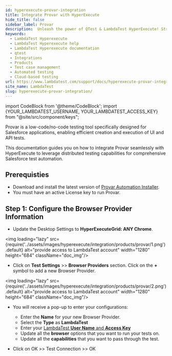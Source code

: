 ```yaml
---
id: hyperexecute-provar-integration
title: Integrate Provar with HyperExecute
hide_title: false
sidebar_label: Provar
description:  Unleash the power of QTest & LambdaTest HyperExecute! Streamline test management & experience blazing-fast execution.
keywords:
  - LambdaTest Hyperexecute
  - LambdaTest Hyperexecute help
  - LambdaTest Hyperexecute documentation
  - qtest
  - Integrations
  - Products
  - Test case management
  - Automated testing
  - Cloud-based testing
url: https://www.lambdatest.com/support/docs/hyperexecute-provar-integration/
site_name: LambdaTest
slug: hyperexecute-provar-integration/
---
```


import CodeBlock from '@theme/CodeBlock';
import {YOUR_LAMBDATEST_USERNAME, YOUR_LAMBDATEST_ACCESS_KEY} from "@site/src/component/keys";

<script type="application/ld+json"
      dangerouslySetInnerHTML={{ __html: JSON.stringify({
       "@context": "https://schema.org",
        "@type": "BreadcrumbList",
        "itemListElement": [{
          "@type": "ListItem",
          "position": 1,
          "name": "Home",
          "item": "https://www.lambdatest.com"
        },{
          "@type": "ListItem",
          "position": 2,
          "name": "Support",
          "item": "https://www.lambdatest.com/support/docs/"
        },{
          "@type": "ListItem",
          "position": 3,
          "name": "Integration with Products",
          "item": "https://www.lambdatest.com/support/docs/hyperexecute-provar-integration/"
        }]
      })
    }}
></script>

Provar is a low-code/no-code testing tool specifically designed for Salesforce applications, enabling efficient creation and execution of UI and API tests.

This documentation guides you on how to integrate Provar seamlessly with HyperExecute to leverage distributed testing capabilities for comprehensive Salesforce test automation.

## Prerequisties

- Download and install the latest version of [Provar Automation Installer](https://documentation.provar.com/documentation/general-information/installing-provar/).
- You must have an active License key to run Provar.

## Step 1: Configure the Browser Provider Information

- Update the Desktop Settings to **HyperExecuteGrid: ANY Chrome**.

<img loading="lazy" src={require('../assets/images/hyperexecute/integration/products/provar/1.png').default} alt="provide access to LambdaTest account" width="1280" height="684" className="doc_img"/>

- Click on **Test Settings** >> **Browser Providers** section. Click on the **+** symbol to add a new Browser Provider. 

<img loading="lazy" src={require('../assets/images/hyperexecute/integration/products/provar/2.png').default} alt="provide access to LambdaTest account" width="1280" height="684" className="doc_img"/>

- You will receive a pop-up to enter your configurations:

    - Enter the **Name** for your new Browser Provider.
    - Select the **Type** as **LambdaTest**
    - Enter your [LambdaTest **User Name** and **Access Key**](/support/docs/hyperexecute-how-to-get-my-username-and-access-key/)
    - Update all the **browser** options that you want to run your tests on.
    - Update all the **capabilities** that you want to pass through the test.
    
- Click on OK >> Test Connection >> OK